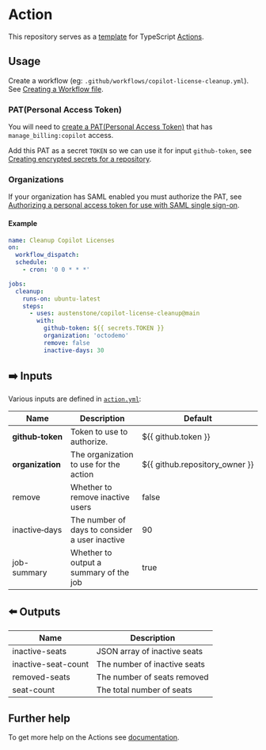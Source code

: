 # Action

This repository serves as a [template](https://docs.github.com/en/repositories/creating-and-managing-repositories/creating-a-repository-from-a-template) for TypeScript [Actions](https://docs.github.com/en/actions).

## Usage
Create a workflow (eg: `.github/workflows/copilot-license-cleanup.yml`). See [Creating a Workflow file](https://help.github.com/en/articles/configuring-a-workflow#creating-a-workflow-file).


### PAT(Personal Access Token)

You will need to [create a PAT(Personal Access Token)](https://github.com/settings/tokens/new?scopes=manage_billing:copilot) that has `manage_billing:copilot` access.

Add this PAT as a secret `TOKEN` so we can use it for input `github-token`, see [Creating encrypted secrets for a repository](https://docs.github.com/en/enterprise-cloud@latest/actions/security-guides/encrypted-secrets#creating-encrypted-secrets-for-a-repository). 
### Organizations

If your organization has SAML enabled you must authorize the PAT, see [Authorizing a personal access token for use with SAML single sign-on](https://docs.github.com/en/enterprise-cloud@latest/authentication/authenticating-with-saml-single-sign-on/authorizing-a-personal-access-token-for-use-with-saml-single-sign-on).


#### Example
```yml
name: Cleanup Copilot Licenses
on:
  workflow_dispatch:
  schedule:
    - cron: '0 0 * * *'

jobs:
  cleanup:
    runs-on: ubuntu-latest
    steps:
      - uses: austenstone/copilot-license-cleanup@main
        with:
          github-token: ${{ secrets.TOKEN }}
          organization: 'octodemo'
          remove: false
          inactive-days: 30
```

## ➡️ Inputs
Various inputs are defined in [`action.yml`](action.yml):

| Name | Description | Default |
| --- | - | - |
| **github&#x2011;token** | Token to use to authorize. | ${{&nbsp;github.token&nbsp;}} |
| **organization** | The organization to use for the action | ${{&nbsp;github.repository_owner&nbsp;}} |
| remove | Whether to remove inactive users | false |
| inactive&#x2011;days | The number of days to consider a user inactive | 90 |
| job-summary | Whether to output a summary of the job | true |

## ⬅️ Outputs
| Name | Description |
| --- | - |
| inactive-seats | JSON array of inactive seats |
| inactive-seat-count | The number of inactive seats |
| removed-seats | The number of seats removed |
| seat-count | The total number of seats |

## Further help
To get more help on the Actions see [documentation](https://docs.github.com/en/actions).
